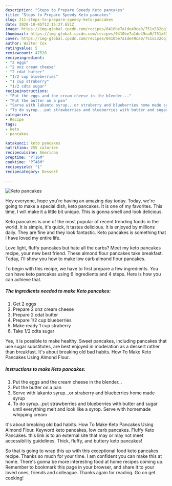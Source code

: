 ```yaml
---
description: "Steps to Prepare Speedy Keto pancakes"
title: "Steps to Prepare Speedy Keto pancakes"
slug: 211-steps-to-prepare-speedy-keto-pancakes
date: 2020-10-05T12:15:27.651Z
image: https://img-global.cpcdn.com/recipes/0410be7a1de49ca0/751x532cq70/keto-pancakes-recipe-main-photo.jpg
thumbnail: https://img-global.cpcdn.com/recipes/0410be7a1de49ca0/751x532cq70/keto-pancakes-recipe-main-photo.jpg
cover: https://img-global.cpcdn.com/recipes/0410be7a1de49ca0/751x532cq70/keto-pancakes-recipe-main-photo.jpg
author: Walter Cox
ratingvalue: 5
reviewcount: 47520
recipeingredient:
- "2 eggs"
- "2 onz cream cheese"
- "2 cdat butter"
- "1/2 cup blueberries"
- "1 cup straberry"
- "1/2 cdta sugar"
recipeinstructions:
- "Put the eggs and the cream cheese in the blender..."
- "Put the butter on a pan"
- "Serve with lakanto syrup...or straberry and blueberries home made syrup"
- "To do syrup...put strawberries and blueberries with butter and sugar until everything melt and look like a syrop. Serve with homemade whipping cream"
categories:
- Recipe
tags:
- keto
- pancakes

katakunci: keto pancakes 
nutrition: 255 calories
recipecuisine: American
preptime: "PT16M"
cooktime: "PT46M"
recipeyield: "1"
recipecategory: Dessert

---
```



![Keto pancakes](https://img-global.cpcdn.com/recipes/0410be7a1de49ca0/751x532cq70/keto-pancakes-recipe-main-photo.jpg)

Hey everyone, hope you're having an amazing day today. Today, we're going to make a special dish, keto pancakes. It is one of my favorites. This time, I will make it a little bit unique. This is gonna smell and look delicious.

Keto pancakes is one of the most popular of recent trending foods in the world. It is simple, it's quick, it tastes delicious. It is enjoyed by millions daily. They are fine and they look fantastic. Keto pancakes is something that I have loved my entire life.

Love light, fluffy pancakes but hate all the carbs? Meet my keto pancakes recipe, your new best friend. These almond flour pancakes take breakfast. Today, I&#39;ll show you how to make low carb almond flour pancakes.


To begin with this recipe, we have to first prepare a few ingredients. You can have keto pancakes using 6 ingredients and 4 steps. Here is how you can achieve that.

<!--inarticleads1-->

##### The ingredients needed to make Keto pancakes:

1. Get 2 eggs
1. Prepare 2 onz cream cheese
1. Prepare 2 cdat butter
1. Prepare 1/2 cup blueberries
1. Make ready 1 cup straberry
1. Take 1/2 cdta sugar


Yes, it is possible to make healthy. Sweet pancakes, including pancakes that use sugar substitutes, are best enjoyed in moderation as a dessert rather than breakfast. It&#39;s about breaking old bad habits. How To Make Keto Pancakes Using Almond Flour. 

<!--inarticleads2-->

##### Instructions to make Keto pancakes:

1. Put the eggs and the cream cheese in the blender...
1. Put the butter on a pan
1. Serve with lakanto syrup...or straberry and blueberries home made syrup
1. To do syrup...put strawberries and blueberries with butter and sugar until everything melt and look like a syrop. Serve with homemade whipping cream


It&#39;s about breaking old bad habits. How To Make Keto Pancakes Using Almond Flour. Keyword keto pancakes, low carb pancakes. Fluffy Keto Pancakes. this link is to an external site that may or may not meet accessibility guidelines. Thick, fluffy, and buttery keto pancakes! 

So that is going to wrap this up with this exceptional food keto pancakes recipe. Thanks so much for your time. I am confident you can make this at home. There's gonna be more interesting food at home recipes coming up. Remember to bookmark this page in your browser, and share it to your loved ones, friends and colleague. Thanks again for reading. Go on get cooking!
